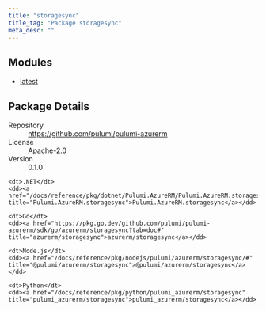 ```yaml
---
title: "storagesync"
title_tag: "Package storagesync"
meta_desc: ""
---
```


<!-- WARNING: this file was generated by Pulumi Docs Generator. -->
<!-- Do not edit by hand unless you're certain you know what you are doing! -->



<h2 id="modules">Modules</h2>
<ul class="api">
    <li><a href="latest/" title="latest"><span class="symbol module"></span>latest</a></li>
</ul>

<h2 id="package-details">Package Details</h2>
<dl class="package-details">
	<dt>Repository</dt>
	<dd><a href="https://github.com/pulumi/pulumi-azurerm">https://github.com/pulumi/pulumi-azurerm</a></dd>
	<dt>License</dt>
	<dd>Apache-2.0</dd>
	<dt>Version</dt>
	<dd>0.1.0</dd>
</dl>



<dl class="tabular">

    <dt>.NET</dt>
    <dd><a href="/docs/reference/pkg/dotnet/Pulumi.AzureRM/Pulumi.AzureRM.storagesync.html" title="Pulumi.AzureRM.storagesync">Pulumi.AzureRM.storagesync</a></dd>

    <dt>Go</dt>
    <dd><a href="https://pkg.go.dev/github.com/pulumi/pulumi-azurerm/sdk/go/azurerm/storagesync?tab=doc#" title="azurerm/storagesync">azurerm/storagesync</a></dd>

    <dt>Node.js</dt>
    <dd><a href="/docs/reference/pkg/nodejs/pulumi/azurerm/storagesync/#" title="@pulumi/azurerm/storagesync">@pulumi/azurerm/storagesync</a></dd>

    <dt>Python</dt>
    <dd><a href="/docs/reference/pkg/python/pulumi_azurerm/storagesync" title="pulumi_azurerm/storagesync">pulumi_azurerm/storagesync</a></dd>

</dl>

